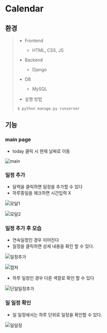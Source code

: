 # Calendar

## 환경

> - Frontend
>   - HTML, CSS, JS
> - Backend
>   - Django
> - DB
>   - MySQL
>
> - 실행 방법
>
> ```shell
> $ python manage.py runserver
> ```



## 기능

### main page

- today 클릭 시 현재 날짜로 이동

![main](https://user-images.githubusercontent.com/45934117/67360523-291fcb00-f5a1-11e9-84b6-df83fe701a33.PNG)



### 일정 추가

- 달력을 클릭하면 일정을 추가할 수 있다 
- 하루종일을 체크하면 시간입력 X

![모달1](https://user-images.githubusercontent.com/45934117/67360636-6be1a300-f5a1-11e9-9861-33f7f202dc53.PNG)

![모달2](https://user-images.githubusercontent.com/45934117/67360671-8451bd80-f5a1-11e9-868c-297d1211f329.PNG)



### 일정 추가 후 모습

- 연속일정인 경우 이어진다
- 일정을 클릭하면 상세 내용을 확인 할 수 있다.

![일정추가](https://user-images.githubusercontent.com/45934117/67360750-a9dec700-f5a1-11e9-8da9-b85f2371d1d8.PNG)

![캡처](https://user-images.githubusercontent.com/45934117/67360841-edd1cc00-f5a1-11e9-8935-c24398b62683.PNG)

- 하루 일정인 경우 다른 색깔로 확인 할 수 있다

![단일일정추가](https://user-images.githubusercontent.com/45934117/67360912-1c4fa700-f5a2-11e9-8629-4a5284abb58d.PNG)



### 일 일정 확인

- 일 일정에서는 하루 단위로 일정을 확인할 수 있다.

![일일정](https://user-images.githubusercontent.com/45934117/67360962-42754700-f5a2-11e9-87f8-1cd23ba2a644.PNG)